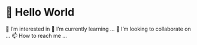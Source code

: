 # 👋 Hello World
 👀 I’m interested in
 🌱 I’m currently learning ...
 💞️ I’m looking to collaborate on ...
 📫 How to reach me ...


